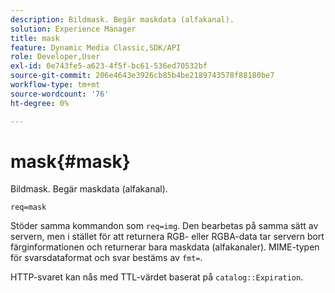 ```yaml
---
description: Bildmask. Begär maskdata (alfakanal).
solution: Experience Manager
title: mask
feature: Dynamic Media Classic,SDK/API
role: Developer,User
exl-id: 0e743fe5-a623-4f5f-bc61-536ed70532bf
source-git-commit: 206e4643e3926cb85b4be2189743578f88180be7
workflow-type: tm+mt
source-wordcount: '76'
ht-degree: 0%

---
```


# mask{#mask}

Bildmask. Begär maskdata (alfakanal).

`req=mask`

Stöder samma kommandon som `req=img`. Den bearbetas på samma sätt av servern, men i stället för att returnera RGB- eller RGBA-data tar servern bort färginformationen och returnerar bara maskdata (alfakanaler). MIME-typen för svarsdataformat och svar bestäms av `fmt=`.

HTTP-svaret kan nås med TTL-värdet baserat på `catalog::Expiration`.
